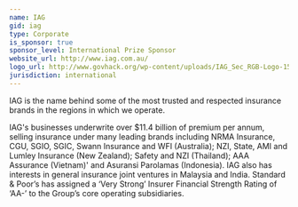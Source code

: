 ```yaml
---
name: IAG
gid: iag
type: Corporate
is_sponsor: true
sponsor_level: International Prize Sponsor
website_url: http://www.iag.com.au/
logo_url: http://www.govhack.org/wp-content/uploads/IAG_Sec_RGB-Logo-150x150.png
jurisdiction: international
---
```


IAG is the name behind some of the most trusted and respected insurance brands in the regions in which we operate.

IAG's businesses underwrite over $11.4 billion of premium per annum, selling insurance under many leading brands including NRMA Insurance, CGU, SGIO, SGIC, Swann Insurance and WFI (Australia); NZI, State, AMI and Lumley Insurance (New Zealand); Safety and NZI (Thailand); AAA Assurance (Vietnam)' and Asuransi Parolamas (Indonesia). IAG also has interests in general insurance joint ventures in Malaysia and India. Standard & Poor’s has assigned a ‘Very Strong’ Insurer Financial Strength Rating of ‘AA-’ to the Group’s core operating subsidiaries.